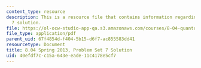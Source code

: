```yaml
---
content_type: resource
description: This is a resource file that contains information regarding problem set
  7 solution.
file: https://ol-ocw-studio-app-qa.s3.amazonaws.com/courses/8-04-quantum-physics-i-spring-2013/40efdf7cc15a643eeade11c4178e5cf7_MIT8_04S13_ps7_sol.pdf
file_type: application/pdf
parent_uid: 67f4854d-f404-5b15-d6f7-ac855583dd41
resourcetype: Document
title: 8.04 Spring 2013, Problem Set 7 Solution
uid: 40efdf7c-c15a-643e-eade-11c4178e5cf7
---
```

